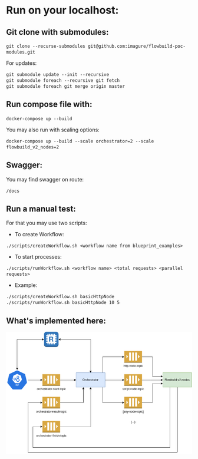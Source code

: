# Run on your localhost:

## Git clone with submodules:
```
git clone --recurse-submodules git@github.com:imagure/flowbuild-poc-modules.git
```

For updates:
```
git submodule update --init --recursive
git submodule foreach --recursive git fetch
git submodule foreach git merge origin master
```

## Run compose file with:
```
docker-compose up --build
```

You may also run with scaling options:
```
docker-compose up --build --scale orchestrator=2 --scale flowbuild_v2_nodes=2
```
## Swagger:
You may find swagger on route: 
```
/docs
```


## Run a manual test:
For that you may use two scripts:

* To create Workflow:
```
./scripts/createWorkflow.sh <workflow name from blueprint_examples>
```

* To start processes:
```
./scripts/runWorkflow.sh <workflow name> <total requests> <parallel requests>
```

* Example:
```
./scripts/createWorkflow.sh basicHttpNode
./scripts/runWorkflow.sh basicHttpNode 10 5
```

## What's implemented here:

![alt text](https://raw.githubusercontent.com/imagure/flowbuild-poc-modules/master/flowbuild-v3.drawio.png)
